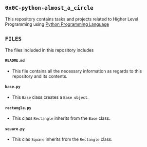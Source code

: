 ## `0x0C-python-almost_a_circle`

This repository contains tasks and projects related to Higher Level Programming using [Python Programming Language](https://en.wikipedia.org/wiki/Python_(programming_language))


## `FILES`

The files included in this repository includes

#### `README.md`
  - This file contains all the necessary information as regards to this repository and its contents.

#### `base.py`
  - This `Base` class creates a `Base object`.

#### `rectangle.py`
  - This class `Rectangle` inherits from the `Base` class.

#### `square.py`
  - This clas `Square` inherits from the `Rectangle` class.
